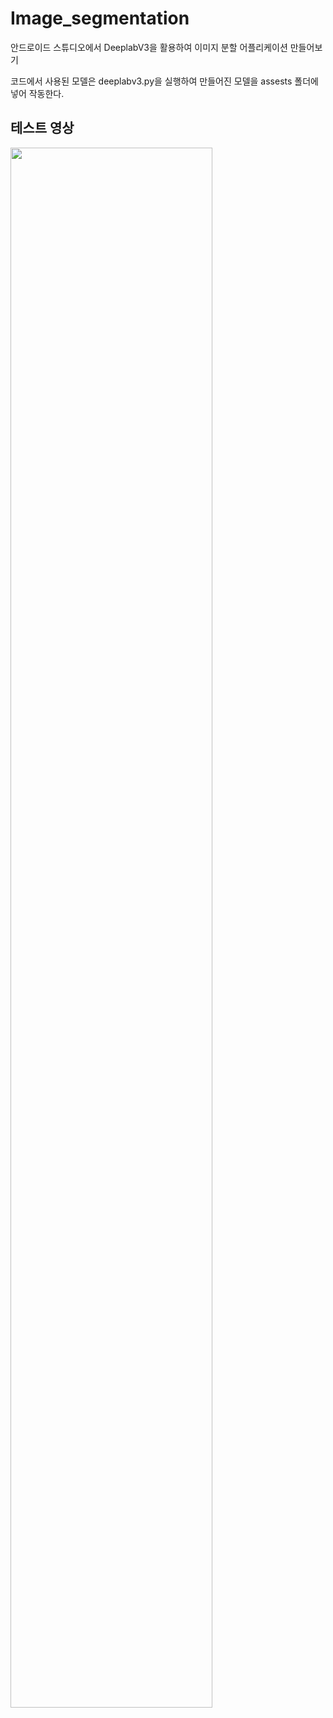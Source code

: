 # Image_segmentation
안드로이드 스튜디오에서 DeeplabV3을 활용하여 이미지 분할 어플리케이션 만들어보기

코드에서 사용된 모델은 deeplabv3.py을 실행하여 만들어진 모델을 assests 폴더에 넣어 작동한다.


## 테스트 영상

<img width="80%" src="https://user-images.githubusercontent.com/115761494/257405340-a9987b8d-399a-4d29-bac2-14f2607b577d.mp4"/>
